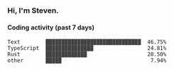 ### Hi, I'm Steven.

#### Coding activity (past 7 days)
```
Text        ▓▓▓▓▓▓▓▓▓▓▓▓▓▓▓▓▓▓▓▓▓▓▓▓▓▓▓▓▓▓  46.75%
TypeScript  ▓▓▓▓▓▓▓▓▓▓▓▓▓▓▓                 24.81%
Rust        ▓▓▓▓▓▓▓▓▓▓▓▓▓                   20.50%
other       ▓▓▓▓▓                            7.94%
```
